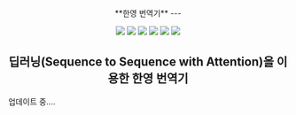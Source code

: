 <div align=center>
**한영 번역기**
---

<img src="https://img.shields.io/badge/Python-green?style=plastic&logo=Python&logoColor=#3776AB"/> <img src="https://img.shields.io/badge/Jupyter-inactive?style=plastic&logo=Jupyter&logoColor=#F37626"/>
<img src="https://img.shields.io/badge/NumPy-important?style=plastic&logo=NumPy&logoColor=#013243"/>
<img src="https://img.shields.io/badge/pandas-red?style=plastic&logo=pandas&logoColor=#150458"/>
<img src="https://img.shields.io/badge/Tensorflow-blue?style=plastic&logo=TensorFlow&logoColor=#FF6F00"/>
<img src="https://img.shields.io/badge/Flask-red?style=plastic&logo=Flask&logoColor=#000000"/>


딥러닝(Sequence to Sequence with Attention)을 이용한 한영 번역기
---

 </div>

업데이트 중....
